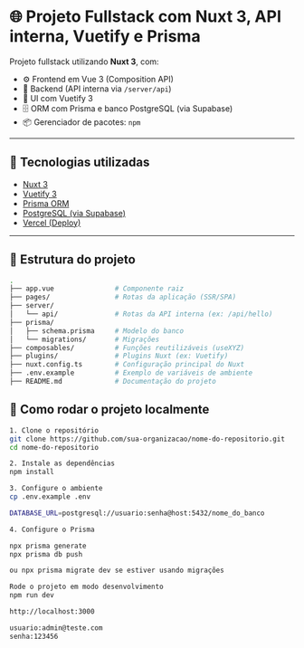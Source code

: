 # 🌐 Projeto Fullstack com Nuxt 3, API interna, Vuetify e Prisma

Projeto fullstack utilizando **Nuxt 3**, com:

- ⚙️ Frontend em Vue 3 (Composition API)
- 📡 Backend (API interna via `/server/api`)
- 🎨 UI com Vuetify 3
- 🗄️ ORM com Prisma e banco PostgreSQL (via Supabase)
- 📦 Gerenciador de pacotes: `npm`

---

## 🚀 Tecnologias utilizadas

- [Nuxt 3](https://nuxt.com)
- [Vuetify 3](https://next.vuetifyjs.com/)
- [Prisma ORM](https://www.prisma.io/)
- [PostgreSQL (via Supabase)](https://supabase.com/)
- [Vercel (Deploy)](https://vercel.com)

---

## 📁 Estrutura do projeto

```bash
.
├── app.vue               # Componente raiz
├── pages/                # Rotas da aplicação (SSR/SPA)
├── server/
│   └── api/              # Rotas da API interna (ex: /api/hello)
├── prisma/
│   ├── schema.prisma     # Modelo do banco
│   └── migrations/       # Migrações
├── composables/          # Funções reutilizáveis (useXYZ)
├── plugins/              # Plugins Nuxt (ex: Vuetify)
├── nuxt.config.ts        # Configuração principal do Nuxt
├── .env.example          # Exemplo de variáveis de ambiente
├── README.md             # Documentação do projeto

```

## 📁 Como rodar o projeto localmente

```bash
1. Clone o repositório
git clone https://github.com/sua-organizacao/nome-do-repositorio.git
cd nome-do-repositorio

2. Instale as dependências
npm install

3. Configure o ambiente
cp .env.example .env

DATABASE_URL=postgresql://usuario:senha@host:5432/nome_do_banco

4. Configure o Prisma

npx prisma generate
npx prisma db push

ou npx prisma migrate dev se estiver usando migrações

Rode o projeto em modo desenvolvimento
npm run dev

http://localhost:3000

usuario:admin@teste.com
senha:123456
```
